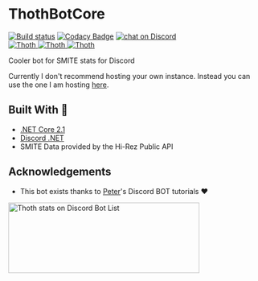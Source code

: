 # ThothBotCore
[![Build status](https://ci.appveyor.com/api/projects/status/rx5r7wrfvd3iv5x8?svg=true)](https://ci.appveyor.com/project/EasyThe/thothbotcore)
[![Codacy Badge](https://api.codacy.com/project/badge/Grade/42ec505e9dcc4d0fbe686e93bf9109bd)](https://www.codacy.com/app/EasyThe/ThothBotCore?utm_source=github.com&amp;utm_medium=referral&amp;utm_content=EasyThe/ThothBotCore&amp;utm_campaign=Badge_Grade)
<a href="https://discord.gg/hU6MTbQ">
  <img src="https://img.shields.io/discord/518408306415632384.svg?logo=discord" alt="chat on Discord">
</a>
<br>
<a href="https://discordbots.org/bot/454145330347376651" >
  <img src="https://discordbots.org/api/widget/status/454145330347376651.svg" alt="Thoth" />
</a>
<a href="https://discordbots.org/bot/454145330347376651" >
  <img src="https://discordbots.org/api/widget/servers/454145330347376651.svg" alt="Thoth" />
</a>
<a href="https://discordbots.org/bot/454145330347376651" >
  <img src="https://discordbots.org/api/widget/owner/454145330347376651.svg" alt="Thoth" />
</a>


Cooler bot for SMITE stats for Discord

Currently I don't recommend hosting your own instance. Instead you can use the one I am hosting [here](https://discordapp.com/api/oauth2/authorize?client_id=454145330347376651&permissions=278528&scope=bot).

## Built With :green_heart:

* [.NET Core 2.1](https://docs.microsoft.com/en-us/dotnet/core/)
* [Discord .NET](https://github.com/RogueException/Discord.Net)
* SMITE Data provided by the Hi-Rez Public API

## Acknowledgements

* This bot exists thanks to [Peter](https://www.youtube.com/channel/UCmfZ6FWTHZjPrPP3dWQ1bHg)'s Discord BOT tutorials :heart:

<a href="https://discordbotlist.com/bots/454145330347376651">
    <img 
        width="380" 
        height="140" 
        src="https://discordbotlist.com/bots/454145330347376651/widget" 
        alt="Thoth stats on Discord Bot List">
</a>

